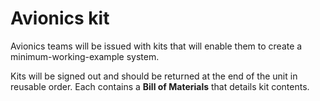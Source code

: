 # Avionics kit

Avionics teams will be issued with kits that will enable them to create a minimum-working-example system.

Kits will be signed out and should be returned at the end of the unit in reusable order. Each contains a **Bill of Materials** that details kit contents.